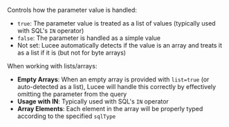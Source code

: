 Controls how the parameter value is handled:
 	
- `true`: The parameter value is treated as a list of values (typically used with SQL's `IN` operator)
- `false`: The parameter is handled as a simple value
- Not set: Lucee automatically detects if the value is an array and treats it as a list if it is (but not for byte arrays)
 	
When working with lists/arrays:

- **Empty Arrays**: When an empty array is provided with `list=true` (or auto-detected as a list), Lucee will handle this correctly by effectively omitting the parameter from the query
- **Usage with IN**: Typically used with SQL's `IN` operator
- **Array Elements**: Each element in the array will be properly typed according to the specified `sqlType`